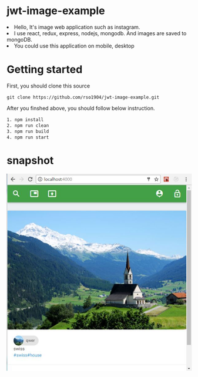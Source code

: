 # jwt-image-example
<li>Hello, It's image web application such as instagram.</li>
<li>I use react, redux, express, nodejs, mongodb. And images are saved to mongoDB.</li>
<li>You could use this application on mobile, desktop</li>

# Getting started
First, you should clone this source

    git clone https://github.com/rso1904/jwt-image-example.git

After you finshed above, you should follow below instruction.

    1. npm install
    2. npm run clean
    3. npm run build
    4. npm run start
    
# snapshot
![ex_screenshot](./image/screenshot.JPG)
